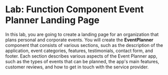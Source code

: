 <h1>Lab: Function Component Event Planner Landing Page</h1>

<p> In this lab, you are going to create a landing page for an organization that plans personal and corporate events. You will create the <strong>EventPlanner</strong> component that consists of various sections, such as the description of the application, event categories, features, testimonials, contact form, and footer. Each section describes various aspects of the Event Planner app, such as the types of events that can be planned, the app's main features, customer reviews, and how to get in touch with the service provider.</p>  
